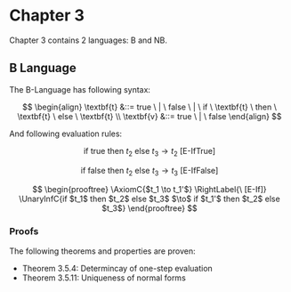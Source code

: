 # Chapter 3

Chapter 3 contains 2 languages: B and NB.

## B Language

The B-Language has following syntax:

$$
\begin{align}
\textbf{t} &::= true \ | \ false \ | \ if \ \textbf{t} \ then \ \textbf{t} \ else \ \textbf{t} \\
\textbf{v} &::= true \ | \ false
\end{align}
$$

And following evaluation rules:

$$
\text{if true then } t_2 \text{ else } t_3 \to t_2 \ [\text{E-IfTrue}]
$$

$$
\text{if false then } t_2 \text{ else } t_3 \to t_3 \ [\text{E-IfFalse}]
$$

$$
\begin{prooftree}  
	\AxiomC{$t_1 \to t_1'$}
	\RightLabel{\ [E-If]}
	\UnaryInfC{if $t_1$ then $t_2$ else $t_3$ $\to$ if $t_1'$ then $t_2$ else $t_3$}  
\end{prooftree}
$$

### Proofs

The following theorems and properties are proven:
- Theorem 3.5.4: Determincay of one-step evaluation
- Theorem 3.5.11: Uniqueness of normal forms
